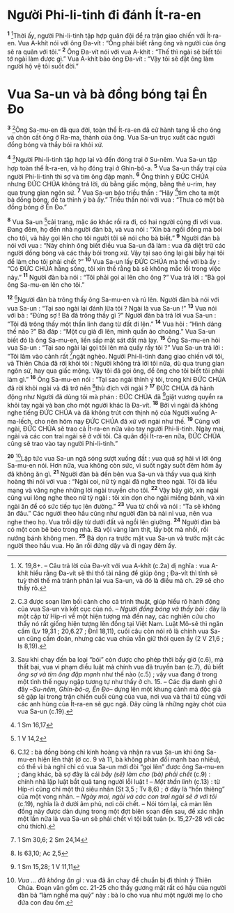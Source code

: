 # Người Phi-li-tinh đi đánh Ít-ra-en
<sup><b>1</b></sup> [^1]Thời ấy, người Phi-li-tinh tập hợp quân đội để ra trận giao chiến với Ít-ra-en. Vua A-khít nói với ông Đa-vít : “Ông phải biết rằng ông và người của ông sẽ ra quân với tôi.” <sup><b>2</b></sup> Ông Đa-vít nói với vua A-khít : “Thế thì ngài sẽ biết tôi tớ ngài làm được gì.” Vua A-khít bảo ông Đa-vít : “Vậy tôi sẽ đặt ông làm người hộ vệ tôi suốt đời.”

# Vua Sa-un và bà đồng bóng tại Ên Đo
<sup><b>3</b></sup> [^2]Ông Sa-mu-en đã qua đời, toàn thể Ít-ra-en đã cử hành tang lễ cho ông và chôn cất ông ở Ra-ma, thành của ông. Vua Sa-un trục xuất các người đồng bóng và thầy bói ra khỏi xứ.

<sup><b>4</b></sup> [^3]Người Phi-li-tinh tập hợp lại và đến đóng trại ở Su-nêm. Vua Sa-un tập hợp toàn thể Ít-ra-en, và họ đóng trại ở Ghin-bô-a. <sup><b>5</b></sup> Vua Sa-un thấy trại của người Phi-li-tinh thì sợ và tim ông đập mạnh. <sup><b>6</b></sup> Ông thỉnh ý ĐỨC CHÚA nhưng ĐỨC CHÚA không trả lời, dù bằng giấc mộng, bằng thẻ u-rim, hay qua trung gian ngôn sứ. <sup><b>7</b></sup> Vua Sa-un bảo triều thần : “Hãy [^1*]tìm cho ta một bà đồng bóng, để ta thỉnh ý bà ấy.” Triều thần nói với vua : “Thưa có một bà đồng bóng ở Ên Đo.”

<sup><b>8</b></sup> Vua Sa-un [^2*]cải trang, mặc áo khác rồi ra đi, có hai người cùng đi với vua. Đang đêm, họ đến nhà người đàn bà, và vua nói : “Xin bà ngồi đồng mà bói cho tôi, và hãy gọi lên cho tôi người tôi sẽ nói cho bà biết.” <sup><b>9</b></sup> Người đàn bà nói với vua : “Này chính ông biết điều vua Sa-un đã làm : vua đã diệt trừ các người đồng bóng và các thầy bói trong xứ. Vậy tại sao ông lại gài bẫy hại tôi để làm cho tôi phải chết ?” <sup><b>10</b></sup> Vua Sa-un lấy ĐỨC CHÚA mà thề với bà ấy : “Có ĐỨC CHÚA hằng sống, tôi xin thề rằng bà sẽ không mắc lỗi trong việc này.” <sup><b>11</b></sup> Người đàn bà nói : “Tôi phải gọi ai lên cho ông ?” Vua trả lời : “Bà gọi ông Sa-mu-en lên cho tôi.”

<sup><b>12</b></sup> [^4]Người đàn bà trông thấy ông Sa-mu-en và rú lên. Người đàn bà nói với vua Sa-un : “Tại sao ngài lại đánh lừa tôi ? Ngài là vua Sa-un !” <sup><b>13</b></sup> Vua nói với bà : “Đừng sợ ! Bà đã trông thấy gì ?” Người đàn bà trả lời vua Sa-un : “Tôi đã trông thấy một thần linh đang từ đất đi lên.” <sup><b>14</b></sup> Vua hỏi : “Hình dáng thế nào ?” Bà đáp : “Một cụ già đi lên, mình quấn áo choàng.” Vua Sa-un biết đó là ông Sa-mu-en, liền sấp mặt sát đất mà lạy. <sup><b>15</b></sup> Ông Sa-mu-en hỏi vua Sa-un : “Tại sao ngài lại gọi tôi lên mà quấy rầy tôi ?” Vua Sa-un trả lời : “Tôi lâm vào cảnh rất [^3*]ngặt nghèo. Người Phi-li-tinh đang giao chiến với tôi, và Thiên Chúa đã rời khỏi tôi : Người không trả lời tôi nữa, dù qua trung gian ngôn sứ, hay qua giấc mộng. Vậy tôi đã gọi ông, để ông cho tôi biết tôi phải làm gì.” <sup><b>16</b></sup> Ông Sa-mu-en nói : “Tại sao ngài thỉnh ý tôi, trong khi ĐỨC CHÚA đã rời khỏi ngài và đã trở nên [^4*]thù địch với ngài ? <sup><b>17</b></sup> ĐỨC CHÚA đã hành động như Người đã dùng tôi mà phán : ĐỨC CHÚA đã [^5*]giật vương quyền ra khỏi tay ngài và ban cho một người khác là Đa-vít. <sup><b>18</b></sup> Bởi vì ngài đã không nghe tiếng ĐỨC CHÚA và đã không trút cơn thịnh nộ của Người xuống A-ma-lếch, cho nên hôm nay ĐỨC CHÚA đã xử với ngài như thế. <sup><b>19</b></sup> Cùng với ngài, ĐỨC CHÚA sẽ trao cả Ít-ra-en nữa vào tay người Phi-li-tinh. Ngày mai, ngài và các con trai ngài sẽ ở với tôi. Cả quân đội Ít-ra-en nữa, ĐỨC CHÚA cũng sẽ trao vào tay người Phi-li-tinh.”

<sup><b>20</b></sup> [^5]Lập tức vua Sa-un ngã sóng sượt xuống đất : vua quá sợ hãi vì lời ông Sa-mu-en nói. Hơn nữa, vua không còn sức, vì suốt ngày suốt đêm hôm ấy đã không ăn gì. <sup><b>21</b></sup> Người đàn bà đến bên vua Sa-un và thấy vua quá kinh hoàng thì nói với vua : “Ngài coi, nữ tỳ ngài đã nghe theo ngài. Tôi đã liều mạng và vâng nghe những lời ngài truyền cho tôi. <sup><b>22</b></sup> Vậy bây giờ, xin ngài cũng vui lòng nghe theo nữ tỳ ngài : tôi xin dọn cho ngài miếng bánh, và xin ngài ăn để có sức tiếp tục lên đường.” <sup><b>23</b></sup> Vua từ chối và nói : “Ta sẽ không ăn đâu.” Các người theo hầu cũng như người đàn bà nài nỉ vua, nên vua nghe theo họ. Vua trỗi dậy từ dưới đất và ngồi lên giường. <sup><b>24</b></sup> Người đàn bà có một con bê béo trong nhà. Bà vội vàng làm thịt, lấy bột mà nhồi, rồi nướng bánh không men. <sup><b>25</b></sup> Bà dọn ra trước mặt vua Sa-un và trước mặt các người theo hầu vua. Họ ăn rồi đứng dậy và đi ngay đêm ấy.

[^1]: X. 19,8+. – Câu trả lời của Đa-vít với vua A-khít (c.2a) dị nghĩa : vua A-khít hiểu rằng Đa-vít sẽ thi thố tài năng để giúp ông ; Đa-vít thì tính sẽ tuỳ thời thế mà tránh phản lại vua Sa-un, và đó là điều mà ch. 29 sẽ cho thấy rõ.
[^2]: C.3 được soạn làm bối cảnh cho cả trình thuật, giúp hiểu rõ hành động của vua Sa-un và kết cục của nó. – <i>Người đồng bóng và thầy bói</i> : đây là một cặp từ Híp-ri về một hiện tượng mà đến nay, các nghiên cứu cho thấy nó rất giống hiện tượng lên đồng tại Việt Nam. Luật Mô-sê thì ngăn cấm (Lv 19,31 ; 20,6.27 ; Đnl 18,11), cuối câu còn nói rõ là chính vua Sa-un cũng cấm đoán, nhưng các vua chúa vẫn giữ thói quen ấy (2 V 21,6 ; Is 8,19).
[^3]: Sau khi chạy đến ba loại “bói” còn được cho phép thời bấy giờ (c.6), mà thất bại, vua vi phạm điều luật mà chính vua đã truyền ban (c.7), đủ biết <i>ông sợ và tim ông đập mạnh</i> như thế nào (c.5) ; vậy vua đang ở trong một tình thế nguy ngập tương tự như thấy ở ch. 15. – Các địa danh ghi ở đây –<i>Su-nêm, Ghin-bô-a, Ên Đo</i>– dựng lên một khung cảnh mà độc giả sẽ gặp lại trong trận chiến cuối cùng của vua, nơi vua và thái tử cùng với các anh hùng của Ít-ra-en sẽ gục ngã. Đây cũng là những ngày chót của vua Sa-un (c.19).
[^4]: C.12 : bà đồng bóng chỉ kinh hoàng và nhận ra vua Sa-un khi ông Sa-mu-en hiện lên thật (ở cc. 9 và 11, bà không phản đối mạnh bao nhiêu), có thể vì bà nghĩ chỉ có vua Sa-un mới đòi “gọi lên” được ông Sa-mu-en ; đàng khác, bà sợ đây là cái <i>bẫy (sẽ) làm cho (bà) phải chết</i> (c.9) : chính nhà lập luật bắt quả tang người lỗi luật ! – <i>Một thần linh</i> (c.13) : từ Híp-ri cũng chỉ một thứ siêu nhân (St 3,5 ; Tv 8,6) ; ở đây là “hồn thiêng” của một vong nhân. – <i>Ngày mai, ngài và các con trai ngài sẽ ở với tôi</i> (c.19), nghĩa là ở dưới âm phủ, nơi cõi chết. – Nói tóm lại, cả màn lên đồng này được dàn dựng trong một đợt biên soạn đến sau, để xác nhận một lần nữa là vua Sa-un sẽ phải chết vì tội bất tuân (x. 15,27-28 với các chú thích).
[^5]: <i>Vua ... đã không ăn gì</i> : vua đã ăn chay để chuẩn bị đi thỉnh ý Thiên Chúa. Đoạn văn gồm cc. 21-25 cho thấy gương mặt rất có hậu của người đàn bà “làm nghề ma quỷ” này : bà lo cho vua như một người mẹ lo cho đứa con đau ốm.
[^1*]: 1 Sm 16,17
[^2*]: 1 V 14,2
[^3*]: 1 Sm 30,6; 2 Sm 24,14
[^4*]: Is 63,10; Ac 2,5
[^5*]: 1 Sm 15,28; 1 V 11,11
